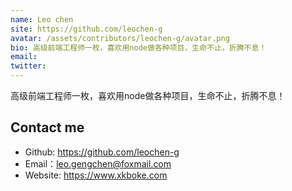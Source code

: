 ```yaml
---
name: Leo chen
site: https://github.com/leochen-g
avatar: /assets/contributors/leochen-g/avatar.png
bio: 高级前端工程师一枚，喜欢用node做各种项目，生命不止，折腾不息！
email: 
twitter: 
---
```


高级前端工程师一枚，喜欢用node做各种项目，生命不止，折腾不息！

## Contact me

- Github: <https://github.com/leochen-g>
- Email：<leo.gengchen@foxmail.com>
- Website: <https://www.xkboke.com>
